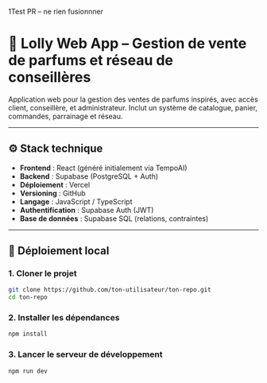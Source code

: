 1Test PR – ne rien fusionnner
# 🌸 Lolly Web App – Gestion de vente de parfums et réseau de conseillères

Application web pour la gestion des ventes de parfums inspirés, avec accès client, conseillère, et administrateur. Inclut un système de catalogue, panier, commandes, parrainage et réseau.

---

## ⚙️ Stack technique

- **Frontend** : React (généré initialement via TempoAI)
- **Backend** : Supabase (PostgreSQL + Auth)
- **Déploiement** : Vercel
- **Versioning** : GitHub
- **Langage** : JavaScript / TypeScript
- **Authentification** : Supabase Auth (JWT)
- **Base de données** : Supabase SQL (relations, contraintes)

---

## 🚀 Déploiement local

### 1. Cloner le projet

```bash
git clone https://github.com/ton-utilisateur/ton-repo.git
cd ton-repo
```

### 2. Installer les dépendances

```bash
npm install
```

### 3. Lancer le serveur de développement

```bash
npm run dev
```
